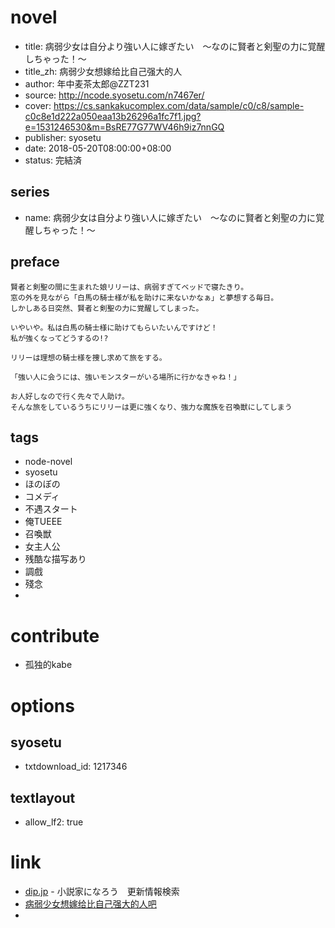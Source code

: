 # novel

- title: 病弱少女は自分より強い人に嫁ぎたい　～なのに賢者と剣聖の力に覚醒しちゃった！～
- title_zh: 病弱少女想嫁给比自己强大的人
- author: 年中麦茶太郎@ZZT231
- source: http://ncode.syosetu.com/n7467er/
- cover: https://cs.sankakucomplex.com/data/sample/c0/c8/sample-c0c8e1d222a050eaa13b26296a1fc7f1.jpg?e=1531246530&m=BsRE77G77WV46h9iz7nnGQ
- publisher: syosetu
- date: 2018-05-20T08:00:00+08:00
- status: 完結済

## series

- name: 病弱少女は自分より強い人に嫁ぎたい　～なのに賢者と剣聖の力に覚醒しちゃった！～

## preface


```
賢者と剣聖の間に生まれた娘リリーは、病弱すぎてベッドで寝たきり。
窓の外を見ながら「白馬の騎士様が私を助けに来ないかなぁ」と夢想する毎日。
しかしある日突然、賢者と剣聖の力に覚醒してしまった。

いやいや。私は白馬の騎士様に助けてもらいたいんですけど！
私が強くなってどうするの!?

リリーは理想の騎士様を捜し求めて旅をする。

「強い人に会うには、強いモンスターがいる場所に行かなきゃね！」

お人好しなので行く先々で人助け。
そんな旅をしているうちにリリーは更に強くなり、強力な魔族を召喚獣にしてしまう
```

## tags

- node-novel
- syosetu
- ほのぼの
- コメディ
- 不遇スタート
- 俺TUEEE
- 召喚獣
- 女主人公
- 残酷な描写あり
- 調戲
- 殘念
- 

# contribute

- 孤独的kabe

# options

## syosetu

- txtdownload_id: 1217346

## textlayout

- allow_lf2: true

# link

- [dip.jp](https://narou.dip.jp/search.php?text=n7467er&novel=all&genre=all&new_genre=all&length=0&down=0&up=100) - 小説家になろう　更新情報検索
- [病弱少女想嫁给比自己强大的人吧](https://tieba.baidu.com/f?kw=%E7%97%85%E5%BC%B1%E5%B0%91%E5%A5%B3%E6%83%B3%E5%AB%81%E7%BB%99%E6%AF%94%E8%87%AA%E5%B7%B1%E5%BC%BA%E5%A4%A7%E7%9A%84%E4%BA%BA&ie=utf-8 "病弱少女想嫁给比自己强大的人")
- 




